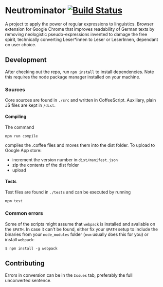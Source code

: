 # Neutrominator [![Build Status](https://travis-ci.org/phogel/Neutrominator.svg?branch=master)](https://travis-ci.org/phogel/Neutrominator)

A project to apply the power of regular expressions to linguistics.
Browser extension for Google Chrome that improves readability of German texts by removing neologistic pseudo-expressions invented to damage the free spirit, technically converting Leser\*innen to Leser or LeserInnen, dependant on user choice.

## Development

After checking out the repo, run `npm install` to install dependencies. Note this requires the node package manager installed on your machine.

### Sources

Core sources are found in `./src` and written in CoffeeScript. Auxiliary, plain JS files are kept in `/dist`.

#### Compiling

The command

    npm run compile

compiles the .coffee files and moves them into the dist folder. To upload to Google App store:

- increment the version number in `dist/manifest.json`
- zip the contents of the dist folder
- upload

#### Tests

Test files are found in `./tests` and can be executed by running

    npm test

### Common errors

Some of the scripts might assume that `webpack` is installed and available on the `$PATH`. In case it can't be found, either fix your `$PATH` setup to include the binaries from your `node_modules` folder (`nvm` usually does this for you) or install `webpack`:

    $ npm install -g webpack

## Contributing

Errors in conversion can be in the `Issues` tab, preferably the full unconverted sentence.
